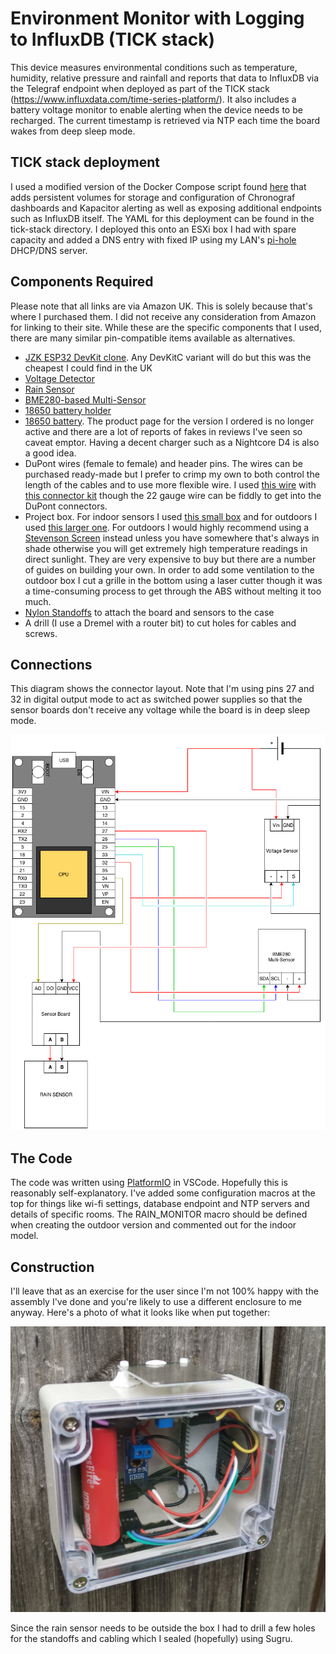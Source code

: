 # Environment Monitor with Logging to InfluxDB (TICK stack)

This device measures environmental conditions such as temperature,  humidity, relative pressure and rainfall and reports that data to InfluxDB via the Telegraf endpoint when deployed as part of the TICK  stack (https://www.influxdata.com/time-series-platform/).  It also  includes a battery voltage monitor to enable alerting when the device  needs to be recharged.  The current timestamp is retrieved via NTP each time the board wakes from deep sleep mode.

## TICK stack deployment

I used a modified version of the Docker Compose script found [here](https://medium.com/lucjuggery/the-tick-stack-as-a-docker-application-package-1d0d6b869211) that adds persistent volumes for storage and configuration of Chronograf dashboards and Kapacitor alerting as well as exposing additional endpoints such as InfluxDB itself.  The YAML for this deployment can be found in the tick-stack directory.  I deployed this onto an ESXi box I had with spare capacity and added a DNS entry with fixed IP using my LAN's [pi-hole](https://pi-hole.net/) DHCP/DNS server.

## Components Required

Please note that all links are via Amazon UK.  This is solely because that's where I purchased them.  I did not receive any consideration from Amazon for linking to their site.  While these are the specific components that I used, there are many similar pin-compatible items available as alternatives.
* [JZK ESP32 DevKit clone](https://www.amazon.co.uk/gp/product/B071JR9WS9/ref=ppx_yo_dt_b_asin_title_o03_s01?ie=UTF8&psc=1).  Any DevKitC variant will do but this was the cheapest I could find in the UK
* [Voltage Detector](https://www.amazon.co.uk/gp/product/B076Q27P59/ref=ppx_yo_dt_b_asin_title_o09_s00?ie=UTF8&psc=1)
* [Rain Sensor](https://www.amazon.co.uk/gp/product/B072JCRY6R/ref=ppx_yo_dt_b_asin_title_o05_s00?ie=UTF8&psc=1)
* [BME280-based Multi-Sensor](https://www.amazon.co.uk/gp/product/B0799FH5PG/ref=ppx_yo_dt_b_asin_title_o06_s00?ie=UTF8&psc=1)
* [18650 battery holder](https://www.amazon.co.uk/gp/product/B075TZF7NN/ref=ppx_yo_dt_b_search_asin_title?ie=UTF8&psc=1)
* [18650 battery](https://www.amazon.co.uk/Samsung-2500mah-Batteries-18650INR-Rechargeable/dp/B07M7PBSC2/ref=sr_1_5?keywords=samsung+18650&qid=1558945995&s=gateway&sr=8-5).  The product page for the version I ordered is no longer active and there are a lot of reports of fakes in reviews I've seen so caveat emptor.  Having a decent charger such as a Nightcore D4 is also a good idea.
* DuPont wires (female to female) and header pins.  The wires can be purchased ready-made but I prefer to crimp my own to both control the length of the cables and to use more flexible wire.  I used [this wire](https://www.amazon.co.uk/gp/product/B01M0O1NXM/ref=ppx_yo_dt_b_search_asin_title?ie=UTF8&psc=1) with [this connector kit](https://www.amazon.co.uk/gp/product/B078K9DT69/ref=ppx_yo_dt_b_search_asin_title?ie=UTF8&psc=1) though the 22 gauge wire can be fiddly to get into the DuPont connectors.
* Project box.  For indoor sensors I used [this small box](https://www.amazon.co.uk/gp/product/B01GDN5NHC/ref=ppx_yo_dt_b_search_asin_title?ie=UTF8&psc=1) and for outdoors I used [this larger one](https://www.amazon.co.uk/gp/product/B0725ZQGVP/ref=ppx_yo_dt_b_search_asin_title?ie=UTF8&psc=1).  For outdoors I would highly recommend using a [Stevenson Screen](https://en.wikipedia.org/wiki/Stevenson_screen) instead unless you have somewhere that's always in shade otherwise you will get extremely high temperature readings in direct sunlight.  They are very expensive to buy but there are a number of guides on building your own.  In order to add some ventilation to the outdoor box I cut a grille in the bottom using a laser cutter though it was a time-consuming process to get through the ABS without melting it too much.
* [Nylon Standoffs](https://www.amazon.co.uk/gp/product/B06XFV5629/ref=ppx_yo_dt_b_search_asin_title?ie=UTF8&psc=1) to attach the board and sensors to the case
* A drill (I use a Dremel with a router bit) to cut holes for cables and screws.

## Connections

This diagram shows the connector layout.  Note that I'm using pins 27 and 32 in digital output mode to act as switched power supplies so that the sensor boards don't receive any voltage while the board is in deep sleep mode.

![Circuit Connections](docs/circuit-connections.png)

## The Code

The code was written using [PlatformIO](https://platformio.org/) in VSCode.  Hopefully this is reasonably self-explanatory.  I've added some configuration macros at the top for things like wi-fi settings, database endpoint and NTP servers and details of specific rooms.  The RAIN_MONITOR macro should be defined when creating the outdoor version and commented out for the indoor model.

## Construction

I'll leave that as an exercise for the user since I'm not 100% happy with the assembly I've done and you're likely to use a different enclosure to me anyway.  Here's a photo of what it looks like when put together:

![Assembled Outdoor Sensor](docs/outdoor-version.jpg)

Since the rain sensor needs to be outside the box I had to drill a few holes for the standoffs and cabling which I sealed (hopefully) using Sugru.